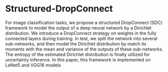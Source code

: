 # Structured-DropConnect

For image classification tasks, we propose a structured DropConnect (SDC) framework to model the output of a deep neural network by a Dirichlet distribution. We introduce a DropConnect strategy on weights in the fully connected layers during training. In test, we split the network into several sub-networks, and then model the Dirichlet distribution by match its moments with the mean and variance of the outputs of these sub-networks. The entropy of the estimated Dirichlet distribution is finally utilized for uncertainty inference. In this paper, this framework is implemented on LeNet5 and VGG16 models
